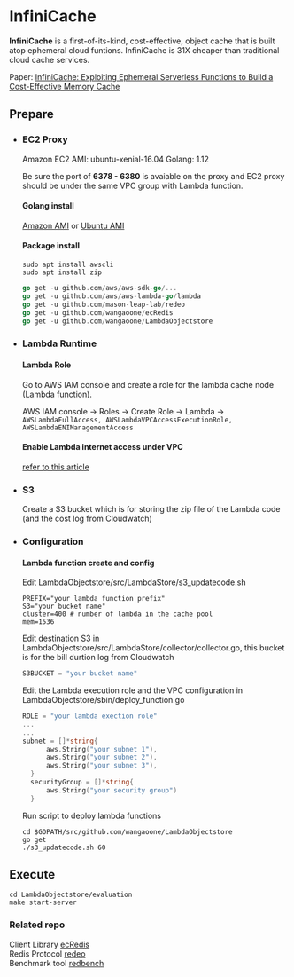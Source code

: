 # InfiniCache

**InfiniCache** is a first-of-its-kind, cost-effective, object cache that is built atop ephemeral cloud funtions. InfiniCache is 31X cheaper than traditional cloud cache services. 

Paper: [InfiniCache: Exploiting Ephemeral Serverless Functions to Build a Cost-Effective Memory Cache](https://www.usenix.org/conference/fast20/presentation/wang-ao)

## Prepare
- ### EC2 Proxy

  Amazon EC2 AMI: ubuntu-xenial-16.04
  Golang: 1.12

  Be sure the port of **6378 - 6380** is avaiable on the proxy and EC2 proxy should be under the same VPC group with Lambda function.

  #### Golang install

  [Amazon AMI](https://hackernoon.com/deploying-a-go-application-on-aws-ec2-76390c09c2c5) or [Ubuntu AMI](https://tecadmin.net/install-go-on-ubuntu/)  

  #### Package install

  ```shell
  sudo apt install awscli
  sudo apt install zip
  ```

  ```go
  go get -u github.com/aws/aws-sdk-go/...
  go get -u github.com/aws/aws-lambda-go/lambda
  go get -u github.com/mason-leap-lab/redeo
  go get -u github.com/wangaoone/ecRedis
  go get -u github.com/wangaoone/LambdaObjectstore
  ```

- ### Lambda Runtime

  #### Lambda Role

  Go to AWS IAM console and create a role for the lambda cache node (Lambda function).

  AWS IAM console -> Roles -> Create Role -> Lambda -> `AWSLambdaFullAccess, AWSLambdaVPCAccessExecutionRole, AWSLambdaENIManagementAccess`

  #### Enable Lambda internet access under VPC

  [refer to this article](https://aws.amazon.com/premiumsupport/knowledge-center/internet-access-lambda-function/)

- ### S3

  Create a S3 bucket which is for storing the zip file of the Lambda code (and the cost log from Cloudwatch)

- ### Configuration

  #### Lambda function create and config

  Edit LambdaObjectstore/src/LambdaStore/s3_updatecode.sh

  ```shell
  PREFIX="your lambda function prefix"
  S3="your bucket name"
  cluster=400 # number of lambda in the cache pool
  mem=1536
  ```

  Edit destination S3 in LambdaObjectstore/src/LambdaStore/collector/collector.go, this bucket is for the bill durtion log from Cloudwatch

  ```go
  S3BUCKET = "your bucket name"
  ```

  Edit the Lambda execution role and the VPC configuration in LambdaObjectstore/sbin/deploy_function.go

  ```go
  ROLE = "your lambda exection role"
  ...
  ...
  subnet = []*string{
  		aws.String("your subnet 1"),
  		aws.String("your subnet 2"),
  		aws.String("your subnet 3"),
  	}
  	securityGroup = []*string{
  		aws.String("your security group")
  	}
  ```

  Run script to deploy lambda functions

  ```shell
  cd $GOPATH/src/github.com/wangaoone/LambdaObjectstore
  go get
  ./s3_updatecode.sh 60
  ```

## Execute

```
cd LambdaObjectstore/evaluation
make start-server
```

### Related repo

Client Library [ecRedis](https://github.com/wangaoone/ecRedis)  
Redis Protocol [redeo](https://github.com/mason-leap-lab/redeo)  
Benchmark tool [redbench](https://github.com/wangaoone/redbench)